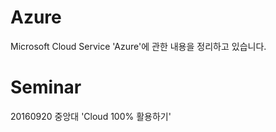 # Azure
Microsoft Cloud Service 'Azure'에 관한 내용을 정리하고 있습니다. 

# Seminar
20160920 중앙대 'Cloud 100% 활용하기'<br>


